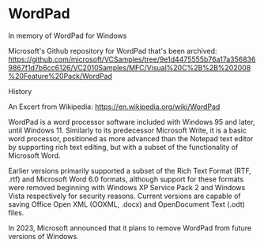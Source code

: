 # WordPad
In memory of WordPad for Windows

Microsoft's Github repository for WordPad that's been archived:
https://github.com/microsoft/VCSamples/tree/9e1d4475555b76a17a3568369867f1d7b6cc6126/VC2010Samples/MFC/Visual%20C%2B%2B%202008%20Feature%20Pack/WordPad


History

An Excert from Wikipedia:  https://en.wikipedia.org/wiki/WordPad

WordPad is a word processor software included with Windows 95 and later, until Windows 11. Similarly to its predecessor Microsoft Write, it is a basic word processor, positioned as more advanced than the Notepad text editor by supporting rich text editing, but with a subset of the functionality of Microsoft Word.

Earlier versions primarily supported a subset of the Rich Text Format (RTF, .rtf) and Microsoft Word 6.0 formats, although support for these formats were removed beginning with Windows XP Service Pack 2 and Windows Vista respectively for security reasons. Current versions are capable of saving Office Open XML (OOXML, .docx) and OpenDocument Text (.odt) files.

In 2023, Microsoft announced that it plans to remove WordPad from future versions of Windows.
